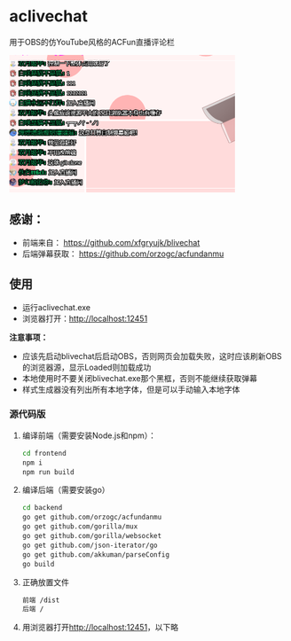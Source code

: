 # aclivechat
用于OBS的仿YouTube风格的ACFun直播评论栏

![XSplit截图](https://github.com/ShigemoriHakura/aclivechat/blob/master/screenshots/xsplit.png)  


## 感谢：
* 前端来自： https://github.com/xfgryujk/blivechat
* 后端弹幕获取： https://github.com/orzogc/acfundanmu

## 使用
* 运行aclivechat.exe
* 浏览器打开：[http://localhost:12451](http://localhost:12451)


**注意事项：**

* 应该先启动blivechat后启动OBS，否则网页会加载失败，这时应该刷新OBS的浏览器源，显示Loaded则加载成功
* 本地使用时不要关闭blivechat.exe那个黑框，否则不能继续获取弹幕
* 样式生成器没有列出所有本地字体，但是可以手动输入本地字体

### 源代码版
1. 编译前端（需要安装Node.js和npm）：
   ```sh
   cd frontend
   npm i
   npm run build
   ```
   
2. 编译后端（需要安装go）
   ```sh
   cd backend
   go get github.com/orzogc/acfundanmu
   go get github.com/gorilla/mux
   go get github.com/gorilla/websocket
   go get github.com/json-iterator/go
   go get github.com/akkuman/parseConfig
   go build
   ```
   
3. 正确放置文件
   ```sh
   前端 /dist
   后端 /
   ```

4. 用浏览器打开[http://localhost:12451](http://localhost:12451)，以下略